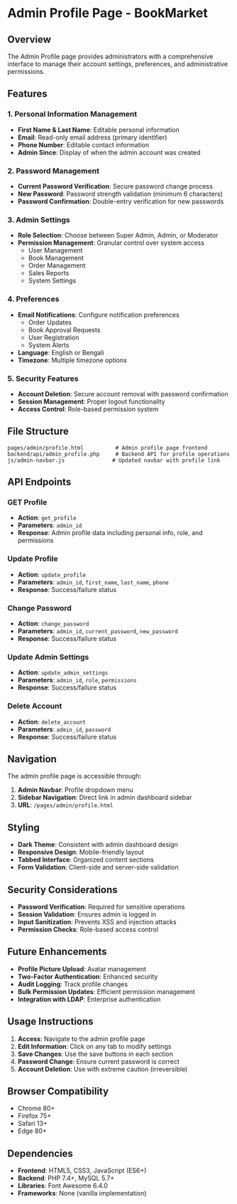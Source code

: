 # Admin Profile Page - BookMarket

## Overview

The Admin Profile page provides administrators with a comprehensive interface to manage their account settings, preferences, and administrative permissions.

## Features

### 1. Personal Information Management

-   **First Name & Last Name**: Editable personal information
-   **Email**: Read-only email address (primary identifier)
-   **Phone Number**: Editable contact information
-   **Admin Since**: Display of when the admin account was created

### 2. Password Management

-   **Current Password Verification**: Secure password change process
-   **New Password**: Password strength validation (minimum 6 characters)
-   **Password Confirmation**: Double-entry verification for new passwords

### 3. Admin Settings

-   **Role Selection**: Choose between Super Admin, Admin, or Moderator
-   **Permission Management**: Granular control over system access
    -   User Management
    -   Book Management
    -   Order Management
    -   Sales Reports
    -   System Settings

### 4. Preferences

-   **Email Notifications**: Configure notification preferences
    -   Order Updates
    -   Book Approval Requests
    -   User Registration
    -   System Alerts
-   **Language**: English or Bengali
-   **Timezone**: Multiple timezone options

### 5. Security Features

-   **Account Deletion**: Secure account removal with password confirmation
-   **Session Management**: Proper logout functionality
-   **Access Control**: Role-based permission system

## File Structure

```
pages/admin/profile.html          # Admin profile page frontend
backend/api/admin_profile.php     # Backend API for profile operations
js/admin-navbar.js               # Updated navbar with profile link
```

## API Endpoints

### GET Profile

-   **Action**: `get_profile`
-   **Parameters**: `admin_id`
-   **Response**: Admin profile data including personal info, role, and permissions

### Update Profile

-   **Action**: `update_profile`
-   **Parameters**: `admin_id`, `first_name`, `last_name`, `phone`
-   **Response**: Success/failure status

### Change Password

-   **Action**: `change_password`
-   **Parameters**: `admin_id`, `current_password`, `new_password`
-   **Response**: Success/failure status

### Update Admin Settings

-   **Action**: `update_admin_settings`
-   **Parameters**: `admin_id`, `role`, `permissions`
-   **Response**: Success/failure status

### Delete Account

-   **Action**: `delete_account`
-   **Parameters**: `admin_id`, `password`
-   **Response**: Success/failure status

## Navigation

The admin profile page is accessible through:

1. **Admin Navbar**: Profile dropdown menu
2. **Sidebar Navigation**: Direct link in admin dashboard sidebar
3. **URL**: `/pages/admin/profile.html`

## Styling

-   **Dark Theme**: Consistent with admin dashboard design
-   **Responsive Design**: Mobile-friendly layout
-   **Tabbed Interface**: Organized content sections
-   **Form Validation**: Client-side and server-side validation

## Security Considerations

-   **Password Verification**: Required for sensitive operations
-   **Session Validation**: Ensures admin is logged in
-   **Input Sanitization**: Prevents XSS and injection attacks
-   **Permission Checks**: Role-based access control

## Future Enhancements

-   **Profile Picture Upload**: Avatar management
-   **Two-Factor Authentication**: Enhanced security
-   **Audit Logging**: Track profile changes
-   **Bulk Permission Updates**: Efficient permission management
-   **Integration with LDAP**: Enterprise authentication

## Usage Instructions

1. **Access**: Navigate to the admin profile page
2. **Edit Information**: Click on any tab to modify settings
3. **Save Changes**: Use the save buttons in each section
4. **Password Change**: Ensure current password is correct
5. **Account Deletion**: Use with extreme caution (irreversible)

## Browser Compatibility

-   Chrome 80+
-   Firefox 75+
-   Safari 13+
-   Edge 80+

## Dependencies

-   **Frontend**: HTML5, CSS3, JavaScript (ES6+)
-   **Backend**: PHP 7.4+, MySQL 5.7+
-   **Libraries**: Font Awesome 6.4.0
-   **Frameworks**: None (vanilla implementation)
